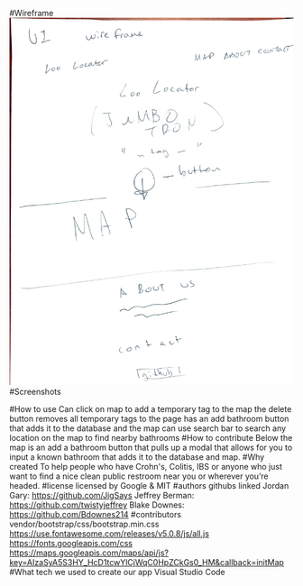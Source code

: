 #Wireframe
<img src='app/public/img/UIwireframe.jpg'>
#Screenshots

#How to use
Can click on map to add a temporary tag to the map
the delete button removes all temporary tags to the page
has an add bathroom button that adds it to the database and the map
can use search bar to search any location on the map to find nearby bathrooms
#How to contribute
Below the map is an add a bathroom button that pulls up a modal that allows for you to input a known bathroom
that adds it to the database and map.
#Why created
To help people who have Crohn's, Colitis, IBS or anyone who just want to find a nice clean public restroom near you or wherever you’re headed.
#license
licensed by Google & MIT
#authors githubs linked
Jordan Gary: https://github.com/JigSays
Jeffrey Berman: https://github.com/twistyjeffrey
Blake Downes: https://github.com/Bdownes214
#contributors
vendor/bootstrap/css/bootstrap.min.css
https://use.fontawesome.com/releases/v5.0.8/js/all.js
https://fonts.googleapis.com/css
https://maps.googleapis.com/maps/api/js?key=AIzaSyA5S3HY_HcD1tcwYlCjWqC0HpZCkGs0_HM&callback=initMap
#What tech we used to create our app
Visual Studio Code


